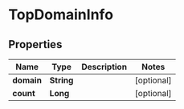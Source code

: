 

# TopDomainInfo


## Properties

| Name | Type | Description | Notes |
|------------ | ------------- | ------------- | -------------|
|**domain** | **String** |  |  [optional] |
|**count** | **Long** |  |  [optional] |



